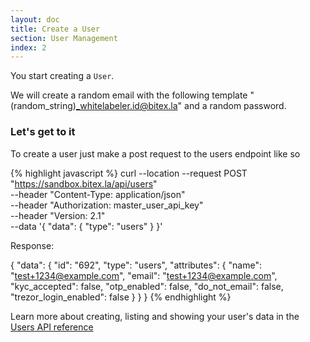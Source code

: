 ```yaml
---
layout: doc
title: Create a User
section: User Management
index: 2
---
```


You start creating a `User`. 

We will create a random email with the following template "(random_string)_whitelabeler.id@bitex.la" and a random password.

### Let's get to it

To create a user just make a post request to the users endpoint like so

{% highlight javascript %}
curl --location --request POST "https://sandbox.bitex.la/api/users" \
  --header "Content-Type: application/json" \
  --header "Authorization: master_user_api_key" \
  --header "Version: 2.1" \
  --data '{
    "data": {
        "type": "users"
    }
  }'

Response:

{ "data": {
    "id": "692",
    "type": "users",
    "attributes": {
      "name": "test+1234@example.com",
      "email": "test+1234@example.com",
      "kyc_accepted": false,
      "otp_enabled": false,
      "do_not_email": false,
      "trezor_login_enabled": false
    }
  }
}
{% endhighlight %}

Learn more about creating, listing and showing your user's data in the
[Users API
reference](https://developers.bitex.la/?version=latest#86c5d36b-3f74-499f-817e-38f9a3d789ce)
